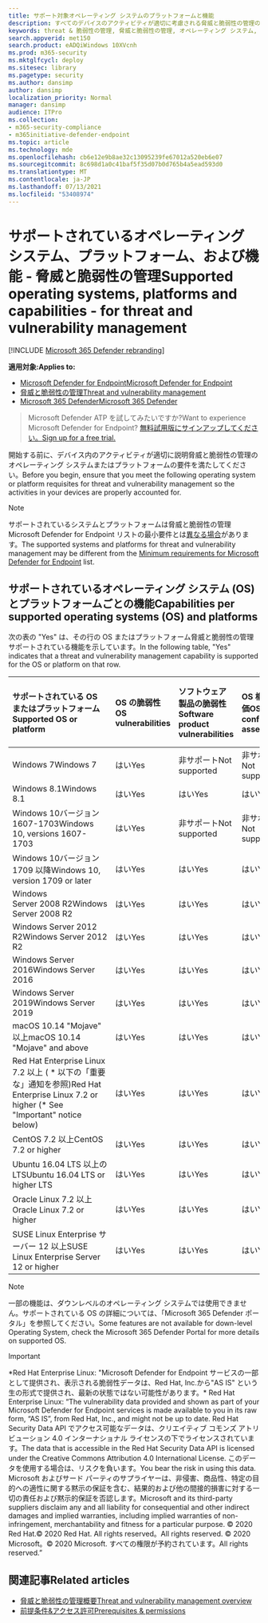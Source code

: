 ```yaml
---
title: サポート対象オペレーティング システムのプラットフォームと機能
description: すべてのデバイスのアクティビティが適切に考慮される脅威と脆弱性の管理のオペレーティング システムまたはプラットフォームの要件を満たしてください。
keywords: threat & 脆弱性の管理, 脅威と脆弱性の管理, オペレーティング システム, プラットフォーム要件, 前提条件, Microsoft Defender for Endpoint-tvm サポート os, Microsoft Defender for Endpoint-tvm, サポートされるオペレーティング システム, サポートされるプラットフォーム, Linux サポート, mac サポート
search.appverid: met150
search.product: eADQiWindows 10XVcnh
ms.prod: m365-security
ms.mktglfcycl: deploy
ms.sitesec: library
ms.pagetype: security
ms.author: dansimp
author: dansimp
localization_priority: Normal
manager: dansimp
audience: ITPro
ms.collection:
- m365-security-compliance
- m365initiative-defender-endpoint
ms.topic: article
ms.technology: mde
ms.openlocfilehash: cb6e12e9b8ae32c13095239fe67012a520eb6e07
ms.sourcegitcommit: 8c698d1a0c41baf5f35d07b0d765b4a5ead593d0
ms.translationtype: MT
ms.contentlocale: ja-JP
ms.lasthandoff: 07/13/2021
ms.locfileid: "53408974"
---
```

# <a name="supported-operating-systems-platforms-and-capabilities---for-threat-and-vulnerability-management"></a><span data-ttu-id="5fb5b-104">サポートされているオペレーティング システム、プラットフォーム、および機能 - 脅威と脆弱性の管理</span><span class="sxs-lookup"><span data-stu-id="5fb5b-104">Supported operating systems, platforms and capabilities - for threat and vulnerability management</span></span>

[!INCLUDE [Microsoft 365 Defender rebranding](../../includes/microsoft-defender.md)]

<span data-ttu-id="5fb5b-105">**適用対象:**</span><span class="sxs-lookup"><span data-stu-id="5fb5b-105">**Applies to:**</span></span>

- [<span data-ttu-id="5fb5b-106">Microsoft Defender for Endpoint</span><span class="sxs-lookup"><span data-stu-id="5fb5b-106">Microsoft Defender for Endpoint</span></span>](https://go.microsoft.com/fwlink/?linkid=2154037)
- [<span data-ttu-id="5fb5b-107">脅威と脆弱性の管理</span><span class="sxs-lookup"><span data-stu-id="5fb5b-107">Threat and vulnerability management</span></span>](next-gen-threat-and-vuln-mgt.md)
- [<span data-ttu-id="5fb5b-108">Microsoft 365 Defender</span><span class="sxs-lookup"><span data-stu-id="5fb5b-108">Microsoft 365 Defender</span></span>](https://go.microsoft.com/fwlink/?linkid=2118804)

><span data-ttu-id="5fb5b-109">Microsoft Defender ATP を試してみたいですか?</span><span class="sxs-lookup"><span data-stu-id="5fb5b-109">Want to experience Microsoft Defender for Endpoint?</span></span> [<span data-ttu-id="5fb5b-110">無料試用版にサインアップしてください。</span><span class="sxs-lookup"><span data-stu-id="5fb5b-110">Sign up for a free trial.</span></span>](https://www.microsoft.com/microsoft-365/windows/microsoft-defender-atp?ocid=docs-wdatp-portaloverview-abovefoldlink)

<span data-ttu-id="5fb5b-111">開始する前に、デバイス内のアクティビティが適切に説明脅威と脆弱性の管理のオペレーティング システムまたはプラットフォームの要件を満たしてください。</span><span class="sxs-lookup"><span data-stu-id="5fb5b-111">Before you begin, ensure that you meet the following operating system or platform requisites for threat and vulnerability management so the activities in your devices are properly accounted for.</span></span>

>[!NOTE]
><span data-ttu-id="5fb5b-112">サポートされているシステムとプラットフォームは脅威と脆弱性の管理 Microsoft Defender for Endpoint リストの最小要件とは[異なる場合](minimum-requirements.md)があります。</span><span class="sxs-lookup"><span data-stu-id="5fb5b-112">The supported systems and platforms for threat and vulnerability management may be different from the [Minimum requirements for Microsoft Defender for Endpoint](minimum-requirements.md) list.</span></span>

## <a name="capabilities-per-supported-operating-systems-os-and-platforms"></a><span data-ttu-id="5fb5b-113">サポートされているオペレーティング システム (OS) とプラットフォームごとの機能</span><span class="sxs-lookup"><span data-stu-id="5fb5b-113">Capabilities per supported operating systems (OS) and platforms</span></span>

<span data-ttu-id="5fb5b-114">次の表の "Yes" は、その行の OS またはプラットフォーム脅威と脆弱性の管理サポートされている機能を示しています。</span><span class="sxs-lookup"><span data-stu-id="5fb5b-114">In the following table, "Yes" indicates that a threat and vulnerability management capability is supported for the OS or platform on that row.</span></span>

<span data-ttu-id="5fb5b-115">サポートされている OS またはプラットフォーム</span><span class="sxs-lookup"><span data-stu-id="5fb5b-115">Supported OS or platform</span></span> | <span data-ttu-id="5fb5b-116">OS の脆弱性</span><span class="sxs-lookup"><span data-stu-id="5fb5b-116">OS vulnerabilities</span></span> | <span data-ttu-id="5fb5b-117">ソフトウェア製品の脆弱性</span><span class="sxs-lookup"><span data-stu-id="5fb5b-117">Software product vulnerabilities</span></span> | <span data-ttu-id="5fb5b-118">OS 構成の評価</span><span class="sxs-lookup"><span data-stu-id="5fb5b-118">OS configuration assessment</span></span> | <span data-ttu-id="5fb5b-119">セキュリティ制御の構成評価</span><span class="sxs-lookup"><span data-stu-id="5fb5b-119">Security controls configuration assessment</span></span> | <span data-ttu-id="5fb5b-120">ソフトウェア製品構成の評価</span><span class="sxs-lookup"><span data-stu-id="5fb5b-120">Software product configuration assessment</span></span>
:---|:---|:---|:---|:---|:---
<span data-ttu-id="5fb5b-121">Windows 7</span><span class="sxs-lookup"><span data-stu-id="5fb5b-121">Windows 7</span></span> | <span data-ttu-id="5fb5b-122">はい</span><span class="sxs-lookup"><span data-stu-id="5fb5b-122">Yes</span></span> | <span data-ttu-id="5fb5b-123">非サポート</span><span class="sxs-lookup"><span data-stu-id="5fb5b-123">Not supported</span></span> | <span data-ttu-id="5fb5b-124">非サポート</span><span class="sxs-lookup"><span data-stu-id="5fb5b-124">Not supported</span></span> | <span data-ttu-id="5fb5b-125">非サポート</span><span class="sxs-lookup"><span data-stu-id="5fb5b-125">Not supported</span></span> | <span data-ttu-id="5fb5b-126">非サポート</span><span class="sxs-lookup"><span data-stu-id="5fb5b-126">Not supported</span></span>
<span data-ttu-id="5fb5b-127">Windows 8.1</span><span class="sxs-lookup"><span data-stu-id="5fb5b-127">Windows 8.1</span></span> | <span data-ttu-id="5fb5b-128">はい</span><span class="sxs-lookup"><span data-stu-id="5fb5b-128">Yes</span></span> | <span data-ttu-id="5fb5b-129">はい</span><span class="sxs-lookup"><span data-stu-id="5fb5b-129">Yes</span></span> | <span data-ttu-id="5fb5b-130">はい</span><span class="sxs-lookup"><span data-stu-id="5fb5b-130">Yes</span></span> | <span data-ttu-id="5fb5b-131">はい</span><span class="sxs-lookup"><span data-stu-id="5fb5b-131">Yes</span></span>| <span data-ttu-id="5fb5b-132">はい</span><span class="sxs-lookup"><span data-stu-id="5fb5b-132">Yes</span></span>
<span data-ttu-id="5fb5b-133">Windows 10バージョン 1607-1703</span><span class="sxs-lookup"><span data-stu-id="5fb5b-133">Windows 10, versions 1607-1703</span></span> | <span data-ttu-id="5fb5b-134">はい</span><span class="sxs-lookup"><span data-stu-id="5fb5b-134">Yes</span></span>  | <span data-ttu-id="5fb5b-135">非サポート</span><span class="sxs-lookup"><span data-stu-id="5fb5b-135">Not supported</span></span> | <span data-ttu-id="5fb5b-136">非サポート</span><span class="sxs-lookup"><span data-stu-id="5fb5b-136">Not supported</span></span> | <span data-ttu-id="5fb5b-137">非サポート</span><span class="sxs-lookup"><span data-stu-id="5fb5b-137">Not supported</span></span> | <span data-ttu-id="5fb5b-138">非サポート</span><span class="sxs-lookup"><span data-stu-id="5fb5b-138">Not supported</span></span>
<span data-ttu-id="5fb5b-139">Windows 10バージョン 1709 以降</span><span class="sxs-lookup"><span data-stu-id="5fb5b-139">Windows 10, version 1709 or later</span></span> | <span data-ttu-id="5fb5b-140">はい</span><span class="sxs-lookup"><span data-stu-id="5fb5b-140">Yes</span></span> | <span data-ttu-id="5fb5b-141">はい</span><span class="sxs-lookup"><span data-stu-id="5fb5b-141">Yes</span></span> | <span data-ttu-id="5fb5b-142">はい</span><span class="sxs-lookup"><span data-stu-id="5fb5b-142">Yes</span></span> | <span data-ttu-id="5fb5b-143">はい</span><span class="sxs-lookup"><span data-stu-id="5fb5b-143">Yes</span></span> | <span data-ttu-id="5fb5b-144">はい</span><span class="sxs-lookup"><span data-stu-id="5fb5b-144">Yes</span></span>
<span data-ttu-id="5fb5b-145">Windows Server 2008 R2</span><span class="sxs-lookup"><span data-stu-id="5fb5b-145">Windows Server 2008 R2</span></span> | <span data-ttu-id="5fb5b-146">はい</span><span class="sxs-lookup"><span data-stu-id="5fb5b-146">Yes</span></span> | <span data-ttu-id="5fb5b-147">はい</span><span class="sxs-lookup"><span data-stu-id="5fb5b-147">Yes</span></span> | <span data-ttu-id="5fb5b-148">はい</span><span class="sxs-lookup"><span data-stu-id="5fb5b-148">Yes</span></span> | <span data-ttu-id="5fb5b-149">はい</span><span class="sxs-lookup"><span data-stu-id="5fb5b-149">Yes</span></span> | <span data-ttu-id="5fb5b-150">はい</span><span class="sxs-lookup"><span data-stu-id="5fb5b-150">Yes</span></span>
<span data-ttu-id="5fb5b-151">Windows Server 2012 R2</span><span class="sxs-lookup"><span data-stu-id="5fb5b-151">Windows Server 2012 R2</span></span> | <span data-ttu-id="5fb5b-152">はい</span><span class="sxs-lookup"><span data-stu-id="5fb5b-152">Yes</span></span> | <span data-ttu-id="5fb5b-153">はい</span><span class="sxs-lookup"><span data-stu-id="5fb5b-153">Yes</span></span> | <span data-ttu-id="5fb5b-154">はい</span><span class="sxs-lookup"><span data-stu-id="5fb5b-154">Yes</span></span> | <span data-ttu-id="5fb5b-155">はい</span><span class="sxs-lookup"><span data-stu-id="5fb5b-155">Yes</span></span> | <span data-ttu-id="5fb5b-156">はい</span><span class="sxs-lookup"><span data-stu-id="5fb5b-156">Yes</span></span>
<span data-ttu-id="5fb5b-157">Windows Server 2016</span><span class="sxs-lookup"><span data-stu-id="5fb5b-157">Windows Server 2016</span></span> | <span data-ttu-id="5fb5b-158">はい</span><span class="sxs-lookup"><span data-stu-id="5fb5b-158">Yes</span></span> | <span data-ttu-id="5fb5b-159">はい</span><span class="sxs-lookup"><span data-stu-id="5fb5b-159">Yes</span></span> | <span data-ttu-id="5fb5b-160">はい</span><span class="sxs-lookup"><span data-stu-id="5fb5b-160">Yes</span></span> | <span data-ttu-id="5fb5b-161">はい</span><span class="sxs-lookup"><span data-stu-id="5fb5b-161">Yes</span></span> | <span data-ttu-id="5fb5b-162">はい</span><span class="sxs-lookup"><span data-stu-id="5fb5b-162">Yes</span></span>
<span data-ttu-id="5fb5b-163">Windows Server 2019</span><span class="sxs-lookup"><span data-stu-id="5fb5b-163">Windows Server 2019</span></span> | <span data-ttu-id="5fb5b-164">はい</span><span class="sxs-lookup"><span data-stu-id="5fb5b-164">Yes</span></span> | <span data-ttu-id="5fb5b-165">はい</span><span class="sxs-lookup"><span data-stu-id="5fb5b-165">Yes</span></span> | <span data-ttu-id="5fb5b-166">はい</span><span class="sxs-lookup"><span data-stu-id="5fb5b-166">Yes</span></span> | <span data-ttu-id="5fb5b-167">はい</span><span class="sxs-lookup"><span data-stu-id="5fb5b-167">Yes</span></span> | <span data-ttu-id="5fb5b-168">はい</span><span class="sxs-lookup"><span data-stu-id="5fb5b-168">Yes</span></span>
<span data-ttu-id="5fb5b-169">macOS 10.14 "Mojave" 以上</span><span class="sxs-lookup"><span data-stu-id="5fb5b-169">macOS 10.14 "Mojave" and above</span></span> | <span data-ttu-id="5fb5b-170">はい</span><span class="sxs-lookup"><span data-stu-id="5fb5b-170">Yes</span></span> | <span data-ttu-id="5fb5b-171">はい</span><span class="sxs-lookup"><span data-stu-id="5fb5b-171">Yes</span></span> | <span data-ttu-id="5fb5b-172">はい</span><span class="sxs-lookup"><span data-stu-id="5fb5b-172">Yes</span></span> | <span data-ttu-id="5fb5b-173">はい</span><span class="sxs-lookup"><span data-stu-id="5fb5b-173">Yes</span></span> | <span data-ttu-id="5fb5b-174">はい</span><span class="sxs-lookup"><span data-stu-id="5fb5b-174">Yes</span></span> 
<span data-ttu-id="5fb5b-175">Red Hat Enterprise Linux 7.2 以上 ( \* 以下の「重要な」通知を参照)</span><span class="sxs-lookup"><span data-stu-id="5fb5b-175">Red Hat Enterprise Linux 7.2 or higher (\* See "Important" notice below)</span></span> | <span data-ttu-id="5fb5b-176">はい</span><span class="sxs-lookup"><span data-stu-id="5fb5b-176">Yes</span></span> | <span data-ttu-id="5fb5b-177">はい</span><span class="sxs-lookup"><span data-stu-id="5fb5b-177">Yes</span></span> | <span data-ttu-id="5fb5b-178">はい</span><span class="sxs-lookup"><span data-stu-id="5fb5b-178">Yes</span></span> | <span data-ttu-id="5fb5b-179">はい</span><span class="sxs-lookup"><span data-stu-id="5fb5b-179">Yes</span></span> | <span data-ttu-id="5fb5b-180">はい</span><span class="sxs-lookup"><span data-stu-id="5fb5b-180">Yes</span></span>
<span data-ttu-id="5fb5b-181">CentOS 7.2 以上</span><span class="sxs-lookup"><span data-stu-id="5fb5b-181">CentOS 7.2 or higher</span></span> | <span data-ttu-id="5fb5b-182">はい</span><span class="sxs-lookup"><span data-stu-id="5fb5b-182">Yes</span></span> | <span data-ttu-id="5fb5b-183">はい</span><span class="sxs-lookup"><span data-stu-id="5fb5b-183">Yes</span></span> | <span data-ttu-id="5fb5b-184">はい</span><span class="sxs-lookup"><span data-stu-id="5fb5b-184">Yes</span></span> | <span data-ttu-id="5fb5b-185">はい</span><span class="sxs-lookup"><span data-stu-id="5fb5b-185">Yes</span></span> | <span data-ttu-id="5fb5b-186">はい</span><span class="sxs-lookup"><span data-stu-id="5fb5b-186">Yes</span></span>
<span data-ttu-id="5fb5b-187">Ubuntu 16.04 LTS 以上の LTS</span><span class="sxs-lookup"><span data-stu-id="5fb5b-187">Ubuntu 16.04 LTS or higher LTS</span></span> | <span data-ttu-id="5fb5b-188">はい</span><span class="sxs-lookup"><span data-stu-id="5fb5b-188">Yes</span></span> | <span data-ttu-id="5fb5b-189">はい</span><span class="sxs-lookup"><span data-stu-id="5fb5b-189">Yes</span></span> | <span data-ttu-id="5fb5b-190">はい</span><span class="sxs-lookup"><span data-stu-id="5fb5b-190">Yes</span></span> | <span data-ttu-id="5fb5b-191">はい</span><span class="sxs-lookup"><span data-stu-id="5fb5b-191">Yes</span></span> | <span data-ttu-id="5fb5b-192">はい</span><span class="sxs-lookup"><span data-stu-id="5fb5b-192">Yes</span></span>
<span data-ttu-id="5fb5b-193">Oracle Linux 7.2 以上</span><span class="sxs-lookup"><span data-stu-id="5fb5b-193">Oracle Linux 7.2 or higher</span></span> | <span data-ttu-id="5fb5b-194">はい</span><span class="sxs-lookup"><span data-stu-id="5fb5b-194">Yes</span></span> | <span data-ttu-id="5fb5b-195">はい</span><span class="sxs-lookup"><span data-stu-id="5fb5b-195">Yes</span></span> | <span data-ttu-id="5fb5b-196">はい</span><span class="sxs-lookup"><span data-stu-id="5fb5b-196">Yes</span></span> | <span data-ttu-id="5fb5b-197">はい</span><span class="sxs-lookup"><span data-stu-id="5fb5b-197">Yes</span></span> | <span data-ttu-id="5fb5b-198">はい</span><span class="sxs-lookup"><span data-stu-id="5fb5b-198">Yes</span></span>
<span data-ttu-id="5fb5b-199">SUSE Linux Enterprise サーバー 12 以上</span><span class="sxs-lookup"><span data-stu-id="5fb5b-199">SUSE Linux Enterprise Server 12 or higher</span></span> | <span data-ttu-id="5fb5b-200">はい</span><span class="sxs-lookup"><span data-stu-id="5fb5b-200">Yes</span></span> | <span data-ttu-id="5fb5b-201">はい</span><span class="sxs-lookup"><span data-stu-id="5fb5b-201">Yes</span></span> | <span data-ttu-id="5fb5b-202">はい</span><span class="sxs-lookup"><span data-stu-id="5fb5b-202">Yes</span></span> | <span data-ttu-id="5fb5b-203">はい</span><span class="sxs-lookup"><span data-stu-id="5fb5b-203">Yes</span></span> | <span data-ttu-id="5fb5b-204">はい</span><span class="sxs-lookup"><span data-stu-id="5fb5b-204">Yes</span></span>

>[!NOTE]
> <span data-ttu-id="5fb5b-205">一部の機能は、ダウンレベルのオペレーティング システムでは使用できません。サポートされている OS の詳細については、「Microsoft 365 Defender ポータル」を参照してください。</span><span class="sxs-lookup"><span data-stu-id="5fb5b-205">Some features are not available for down-level Operating System, check the Microsoft 365 Defender Portal for more details on supported OS.</span></span>

>[!IMPORTANT]
> <span data-ttu-id="5fb5b-206">\*Red Hat Enterprise Linux: "Microsoft Defender for Endpoint サービスの一部として提供され、表示される脆弱性データは、Red Hat, Inc.から"AS IS" という生の形式で提供され、最新の状態ではない可能性があります。</span><span class="sxs-lookup"><span data-stu-id="5fb5b-206">\* Red Hat Enterprise Linux: “The vulnerability data provided and shown as part of your Microsoft Defender for Endpoint services is made available to you in its raw form, “AS IS”, from Red Hat, Inc., and might not be up to date.</span></span> <span data-ttu-id="5fb5b-207">Red Hat Security Data API でアクセス可能なデータは、クリエイティブ コモンズ アトリビューション 4.0 インターナショナル ライセンスの下でライセンスされています。</span><span class="sxs-lookup"><span data-stu-id="5fb5b-207">The data that is accessible in the Red Hat Security Data API is licensed under the Creative Commons Attribution 4.0 International License.</span></span> <span data-ttu-id="5fb5b-208">このデータを使用する場合は、リスクを負います。</span><span class="sxs-lookup"><span data-stu-id="5fb5b-208">You bear the risk in using this data.</span></span> <span data-ttu-id="5fb5b-209">Microsoft およびサード パーティのサプライヤーは、非侵害、商品性、特定の目的への適性に関する黙示の保証を含む、結果的および他の間接的損害に対する一切の責任および黙示的保証を否認します。</span><span class="sxs-lookup"><span data-stu-id="5fb5b-209">Microsoft and its third-party suppliers disclaim any and all liability for consequential and other indirect damages and implied warranties, including implied warranties of non-infringement, merchantability and fitness for a particular purpose.</span></span> <span data-ttu-id="5fb5b-210">© 2020 Red Hat.</span><span class="sxs-lookup"><span data-stu-id="5fb5b-210">© 2020 Red Hat.</span></span> <span data-ttu-id="5fb5b-211">All rights reserved。</span><span class="sxs-lookup"><span data-stu-id="5fb5b-211">All rights reserved.</span></span> <span data-ttu-id="5fb5b-212">© 2020 Microsoft。</span><span class="sxs-lookup"><span data-stu-id="5fb5b-212">© 2020 Microsoft.</span></span> <span data-ttu-id="5fb5b-213">すべての権限が予約されています。</span><span class="sxs-lookup"><span data-stu-id="5fb5b-213">All rights reserved.”</span></span>

## <a name="related-articles"></a><span data-ttu-id="5fb5b-214">関連記事</span><span class="sxs-lookup"><span data-stu-id="5fb5b-214">Related articles</span></span>

- [<span data-ttu-id="5fb5b-215">脅威と脆弱性の管理概要</span><span class="sxs-lookup"><span data-stu-id="5fb5b-215">Threat and vulnerability management overview</span></span>](next-gen-threat-and-vuln-mgt.md)
- [<span data-ttu-id="5fb5b-216">前提条件&アクセス許可</span><span class="sxs-lookup"><span data-stu-id="5fb5b-216">Prerequisites & permissions</span></span>](tvm-prerequisites.md)
